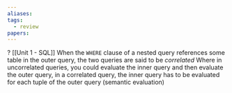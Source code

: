 ```yaml
---
aliases: 
tags:
  - review
papers:
---
```

?
[[Unit 1 - SQL]]
When the `WHERE` clause of a nested query references some table in the outer query, the two queries are said to be _correlated_
Where in uncorrelated queries, you could evaluate the inner query and then evaluate the outer query, in a correlated query, the inner query has to be evaluated for each tuple of the outer query (semantic evaluation)